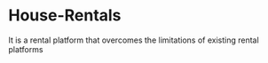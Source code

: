 # House-Rentals
It is a rental platform that overcomes the limitations of existing rental platforms
